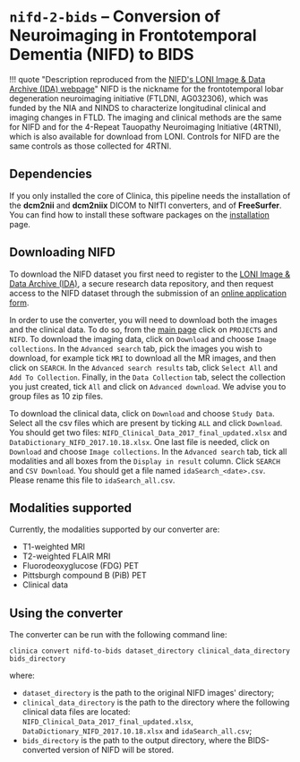 # `nifd-2-bids` – Conversion of Neuroimaging in Frontotemporal Dementia (NIFD) to BIDS

!!! quote "Description reproduced from the [NIFD's LONI Image & Data Archive (IDA) webpage](https://ida.loni.usc.edu/home/projectPage.jsp?project=NIFD&page=HOME&subPage=OVERVIEW_PR#)"
    NIFD is the nickname for the frontotemporal lobar degeneration neuroimaging initiative (FTLDNI, AG032306), which was funded by the NIA and NINDS to characterize longitudinal clinical and imaging changes in FTLD. The imaging and clinical methods are the same for NIFD and for the 4-Repeat Tauopathy Neuroimaging Initiative (4RTNI), which is also available for download from LONI. Controls for NIFD are the same controls as those collected for 4RTNI.

## Dependencies

If you only installed the core of Clinica, this pipeline needs the installation of the **dcm2nii** and **dcm2niix** DICOM to NIfTI converters, and of **FreeSurfer**. You can find how to install these software packages on the [installation](../#installing-clinica-from-source) page.

## Downloading NIFD
To download the NIFD dataset you first need to register to the [LONI Image & Data Archive (IDA)](https://ida.loni.usc.edu/login.jsp), a secure research data repository, and then request access to the NIFD dataset through the submission of an [online application form](https://ida.loni.usc.edu/collaboration/access/appApply.jsp?project=NIFD).

In order to use the converter, you will need to download both the images and the clinical data. To do so, from the [main page](https://ida.loni.usc.edu/login.jsp?returnPage=UserManagement.jsp&project=) click on `PROJECTS` and `NIFD`. To download the imaging data, click on `Download` and choose `Image collections`. In the `Advanced search` tab, pick the images you wish to download, for example tick `MRI` to download all the MR images, and then click on `SEARCH`. In the `Advanced search results` tab, click `Select All` and `Add To Collection`. Finally, in the `Data Collection` tab, select the collection you just created, tick `All` and click on `Advanced download`. We advise you to group files as 10 zip files.

To download the clinical data, click on `Download` and choose `Study Data`. Select all the csv files which are present by ticking `ALL` and click `Download`. You should get two files: `NIFD_Clinical_Data_2017_final_updated.xlsx` and `DataDictionary_NIFD_2017.10.18.xlsx`. One last file is needed, click on `Download` and choose `Image collections`. In the `Advanced search` tab, tick all modalities and all boxes from the `Display in result` column. Click `SEARCH` and `CSV Download`. You should get a file named `idaSearch_<date>.csv`. Please rename this file to `idaSearch_all.csv`.

## Modalities supported
Currently, the modalities supported by our converter are:

  - T1-weighted MRI
  - T2-weighted FLAIR MRI
  - Fluorodeoxyglucose (FDG) PET
  - Pittsburgh compound B (PiB) PET
  - Clinical data

## Using the converter
The converter can be run with the following command line:

```
clinica convert nifd-to-bids dataset_directory clinical_data_directory bids_directory

```

where:

  - `dataset_directory` is the path to the original NIFD images' directory;
  - `clinical_data_directory` is the path to the directory where the following clinical data files are located: `NIFD_Clinical_Data_2017_final_updated.xlsx`, `DataDictionary_NIFD_2017.10.18.xlsx` and `idaSearch_all.csv`;
  - `bids_directory` is the path to the output directory, where the BIDS-converted version of NIFD will be stored.


<!--## Citing this converter in your paper

!!! cite "Example of paragraph:"
    - **T1 and/or PET**:
    The [ADNI | AIBL | OASIS] data have been curated and converted to the Brain Imaging Data Structure (BIDS) format [[Gorgolewski et al., 2016](https:// doi.org/10.1038/sdata.2016.44)] using Clinica [[Samper-González et al., 2018](https://doi.org/10.1016/j.neuroimage.2018.08.042)].
    - **DWI**:
    The ADNI data have been curated and converted to the Brain Imaging Data Structure (BIDS) format [[Gorgolewski et al., 2016](https://doi.org/10.1038/sdata.2016.44)] using Clinica [[Samper-González et al., 2018](https://doi.org/10.1016/j.neuroimage.2018.08.042); [Wen et al., 2018](https://arxiv.org/abs/1812.11183)].    

!!! tip
    Easily access the papers cited on this page on [Zotero](https://www.zotero.org/groups/2240070/clinica_aramislab/items/collectionKey/NASGJPVL).-->
